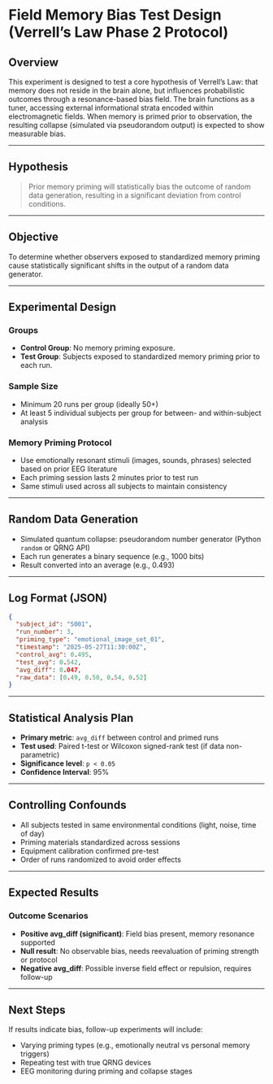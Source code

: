 # Field Memory Bias Test Design (Verrell’s Law Phase 2 Protocol)

## Overview

This experiment is designed to test a core hypothesis of Verrell’s Law: that memory does not reside in the brain alone, but influences probabilistic outcomes through a resonance-based bias field. The brain functions as a tuner, accessing external informational strata encoded within electromagnetic fields. When memory is primed prior to observation, the resulting collapse (simulated via pseudorandom output) is expected to show measurable bias.

---

## Hypothesis

> Prior memory priming will statistically bias the outcome of random data generation, resulting in a significant deviation from control conditions.

---

## Objective

To determine whether observers exposed to standardized memory priming cause statistically significant shifts in the output of a random data generator.

---

## Experimental Design

### Groups

- **Control Group**: No memory priming exposure.
- **Test Group**: Subjects exposed to standardized memory priming prior to each run.

### Sample Size

- Minimum 20 runs per group (ideally 50+)
- At least 5 individual subjects per group for between- and within-subject analysis

### Memory Priming Protocol

- Use emotionally resonant stimuli (images, sounds, phrases) selected based on prior EEG literature
- Each priming session lasts 2 minutes prior to test run
- Same stimuli used across all subjects to maintain consistency

---

## Random Data Generation

- Simulated quantum collapse: pseudorandom number generator (Python `random` or QRNG API)
- Each run generates a binary sequence (e.g., 1000 bits)
- Result converted into an average (e.g., 0.493)

---

## Log Format (JSON)

```json
{
  "subject_id": "S001",
  "run_number": 3,
  "priming_type": "emotional_image_set_01",
  "timestamp": "2025-05-27T11:30:00Z",
  "control_avg": 0.495,
  "test_avg": 0.542,
  "avg_diff": 0.047,
  "raw_data": [0.49, 0.50, 0.54, 0.52]
}
```

---

## Statistical Analysis Plan

- **Primary metric**: `avg_diff` between control and primed runs
- **Test used**: Paired t-test or Wilcoxon signed-rank test (if data non-parametric)
- **Significance level**: `p < 0.05`
- **Confidence Interval**: 95%

---

## Controlling Confounds

- All subjects tested in same environmental conditions (light, noise, time of day)
- Priming materials standardized across sessions
- Equipment calibration confirmed pre-test
- Order of runs randomized to avoid order effects

---

## Expected Results

### Outcome Scenarios

- **Positive avg_diff (significant)**: Field bias present, memory resonance supported
- **Null result**: No observable bias, needs reevaluation of priming strength or protocol
- **Negative avg_diff**: Possible inverse field effect or repulsion, requires follow-up

---

## Next Steps

If results indicate bias, follow-up experiments will include:

- Varying priming types (e.g., emotionally neutral vs personal memory triggers)
- Repeating test with true QRNG devices
- EEG monitoring during priming and collapse stages